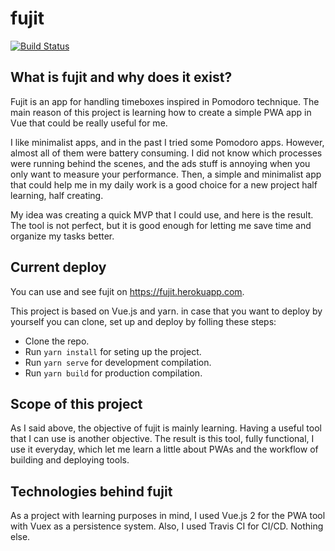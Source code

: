 # fujit
[![Build Status](https://travis-ci.com/vicente-palomero/fujit.svg?branch=master)](https://travis-ci.com/vicente-palomero/fujit) 

## What is fujit and why does it exist?

Fujit is an app for handling timeboxes inspired in Pomodoro technique. The main reason of this project is learning how to create a simple PWA app in Vue that could be really useful for me.

I like minimalist apps, and in the past I tried some Pomodoro apps. However, almost all of them were battery consuming. I did not know which processes were running behind the scenes, and the ads stuff is annoying when you only want to measure your performance. Then, a simple and minimalist app that could help me in my daily work is a good choice for a new project half learning, half creating.

My idea was creating a quick MVP that I could use, and here is the result. The tool is not perfect, but it is good enough for letting me save time and organize my tasks better.

## Current deploy

You can use and see fujit on https://fujit.herokuapp.com.

This project is based on Vue.js and yarn. in case that you want to deploy by yourself you can clone, set up and deploy by folling these steps:

* Clone the repo.
* Run `yarn install` for seting up the project.
* Run `yarn serve` for development compilation.
* Run `yarn build` for production compilation.

## Scope of this project

As I said above, the objective of fujit is mainly learning. Having a useful tool that I can use is another objective. The result is this tool, fully functional, I use it everyday, which let me learn a little about PWAs and the workflow of building and deploying tools.

## Technologies behind fujit

As a project with learning purposes in mind, I used Vue.js 2 for the PWA tool with Vuex as a persistence system. Also, I used Travis CI for CI/CD. Nothing else.

